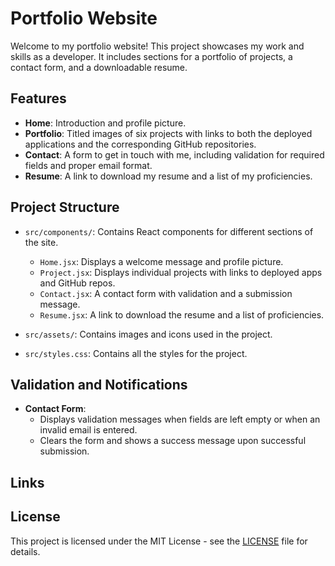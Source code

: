 
# Portfolio Website

Welcome to my portfolio website! This project showcases my work and skills as a developer. It includes sections for a portfolio of projects, a contact form, and a downloadable resume.

## Features

- **Home**: Introduction and profile picture.
- **Portfolio**: Titled images of six projects with links to both the deployed applications and the corresponding GitHub repositories.
- **Contact**: A form to get in touch with me, including validation for required fields and proper email format.
- **Resume**: A link to download my resume and a list of my proficiencies.


## Project Structure

- `src/components/`: Contains React components for different sections of the site.
  - `Home.jsx`: Displays a welcome message and profile picture.
  - `Project.jsx`: Displays individual projects with links to deployed apps and GitHub repos.
  - `Contact.jsx`: A contact form with validation and a submission message.
  - `Resume.jsx`: A link to download the resume and a list of proficiencies.

- `src/assets/`: Contains images and icons used in the project.

- `src/styles.css`: Contains all the styles for the project.

## Validation and Notifications

- **Contact Form**:
  - Displays validation messages when fields are left empty or when an invalid email is entered.
  - Clears the form and shows a success message upon successful submission.

## Links


## License

This project is licensed under the MIT License - see the [LICENSE](LICENSE) file for details.

